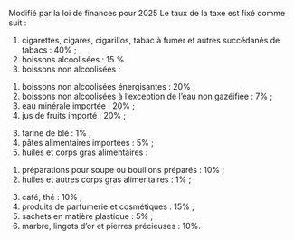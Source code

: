 Modifié par la loi de finances pour 2025
Le taux de la taxe est fixé comme suit :
1) cigarettes, cigares, cigarillos, tabac à fumer et autres succédanés de tabacs :
40% ;
2) boissons alcoolisées : 15 %
3) boissons non alcoolisées :
1. boissons non alcoolisées énergisantes : 20% ;
1. boissons non alcoolisées à l’exception de l’eau non gazéifiée : 7% ;
1. eau minérale importée : 20% ;
1. jus de fruits importé : 20% ;
3) farine de blé : 1% ;
3) pâtes alimentaires importées : 5% ;
3) huiles et corps gras alimentaires :
1. préparations pour soupe ou bouillons préparés : 10% ;
1. huiles et autres corps gras alimentaires : 1% ;
3) café, thé : 10% ;
3) produits de parfumerie et cosmétiques : 15% ;
3) sachets en matière plastique : 5% ;
3) marbre, lingots d’or et pierres précieuses : 10%.